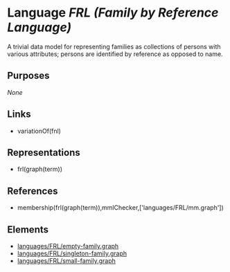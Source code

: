 # Language _FRL (Family by Reference Language)_
A trivial data model for representing families as collections of persons with various attributes; persons are identified by reference as opposed to name.

## Purposes
_None_

## Links
* variationOf(fnl)

## Representations
* frl(graph(term))

## References
* membership(frl(graph(term)),mmlChecker,['languages/FRL/mm.graph'])

## Elements
* [languages/FRL/empty-family.graph](../../languages/FRL/empty-family.graph)
* [languages/FRL/singleton-family.graph](../../languages/FRL/singleton-family.graph)
* [languages/FRL/small-family.graph](../../languages/FRL/small-family.graph)
